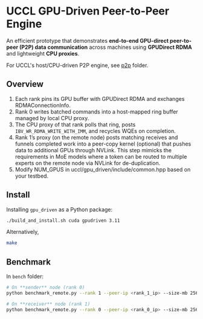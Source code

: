 # UCCL GPU-Driven Peer-to-Peer Engine

An efficient prototype that demonstrates **end-to-end GPU-direct peer-to-peer (P2P) data communication** across machines using **GPUDirect RDMA** and lightweight **CPU proxies**.  

For UCCL's host/CPU-driven P2P engine, see [p2p](../p2p/) folder.

## Overview
1.	Each rank pins its GPU buffer with GPUDirect RDMA and exchanges RDMAConnectionInfo.
2.	Rank 0 writes batched commands into a host-mapped ring buffer managed by local CPU proxy.
3.	The CPU proxy of that rank polls that ring, posts `IBV_WR_RDMA_WRITE_WITH_IMM`, and recycles WQEs on completion.
4.	Rank 1’s proxy (on the remote node) posts matching receives and funnels completed work into a peer-copy kernel (optional) that pushes data to additional GPUs through NVLink. This step mimicks the requirements in MoE models where a token can be routed to multiple experts on the remote node via NVLink for de-duplication.
5.  Modify NUM_GPUS in uccl/gpu_driven/include/common.hpp based on your testbed.

## Install

Installing `gpu_driven` as a Python package:
```bash
./build_and_install.sh cuda gpudriven 3.11
```
Alternatively, 
```bash
make
```

## Benchmark
In `bench` folder:

```bash
# On **sender** node (rank 0)
python benchmark_remote.py --rank 1 --peer-ip <rank_1_ip> --size-mb 256

# On **receiver** node (rank 1)
python benchmark_remote.py --rank 0 --peer-ip <rank_0_ip> --size-mb 256 --wait-sec 2
```